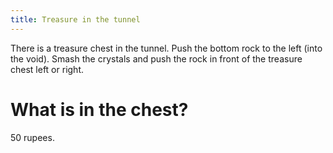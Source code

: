 ```yaml
---
title: Treasure in the tunnel
---
```

There is a treasure chest in the tunnel. Push the bottom rock to the left (into the void). Smash the crystals and push the rock in front of the treasure chest left or right.

# What is in the chest?
50 rupees.
